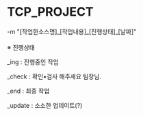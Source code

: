 # TCP_PROJECT
-m "[작업한소스명]\_[작업내용]\_[진행상태]\_[날짜]"
<br/>
<br/>
※ 진행상태

_ing    : 진행중인 작업

_check  : 확인•검사 해주세요 팀장님.

_end    : 최종 작업

_update : 소소한 업데이트(?)

